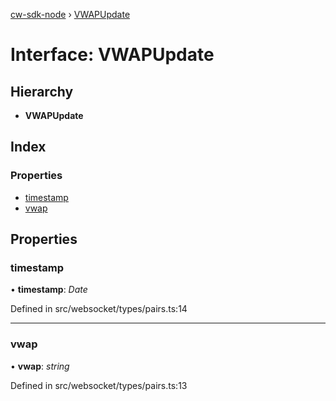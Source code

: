 [cw-sdk-node](../README.md) › [VWAPUpdate](vwapupdate.md)

# Interface: VWAPUpdate

## Hierarchy

* **VWAPUpdate**

## Index

### Properties

* [timestamp](vwapupdate.md#timestamp)
* [vwap](vwapupdate.md#vwap)

## Properties

###  timestamp

• **timestamp**: *Date*

Defined in src/websocket/types/pairs.ts:14

___

###  vwap

• **vwap**: *string*

Defined in src/websocket/types/pairs.ts:13
